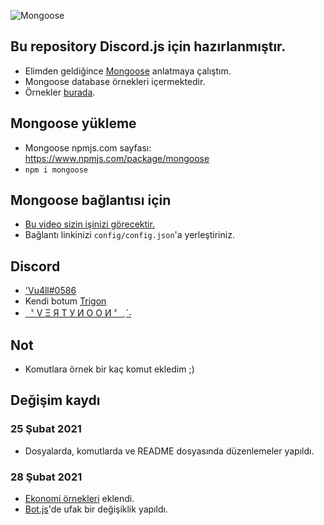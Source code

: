 ![Mongoose](https://cdn.discordapp.com/attachments/801488282999455814/815588807197458462/1614521885177.png)

## Bu repository Discord.js için hazırlanmıştır.
- Elimden geldiğince [Mongoose](https://www.npmjs.com/package/mongoose) anlatmaya çalıştım.
- Mongoose database örnekleri içermektedir.
- Örnekler [burada](https://github.com/Vu4ll/Discord.js-MongoDB-bot/blob/main/cmds/%C3%B6rnekler.js).

## Mongoose yükleme
- Mongoose npmjs.com sayfası: https://www.npmjs.com/package/mongoose
- `npm i mongoose`

## Mongoose bağlantısı için
- [Bu video sizin işinizi görecektir.](https://youtu.be/0z5RYknYwDA)
- Bağlantı linkinizi `config/config.json`'a yerleştiriniz.

## Discord
- ['Vu4ll#0586](https://discord.com/users/269480080823025664)
- Kendi botum [Trigon](https://top.gg/bot/760785842519801858)
- [〝 V Ξ Я T У И O O И 〞ˎˊ˗](https://discord.gg/XqGYWH4)

## Not
- Komutlara örnek bir kaç komut ekledim ;)

## Değişim kaydı
### 25 Şubat 2021
- Dosyalarda, komutlarda ve README dosyasında düzenlemeler yapıldı.

### 28 Şubat 2021
- [Ekonomi örnekleri](https://github.com/Vu4ll/Discord.js-MongoDB-bot/blob/main/cmds/%C3%B6rnekler-ekonomi.js) eklendi.
- [Bot.js](https://github.com/Vu4ll/Discord.js-MongoDB-bot/blob/main/bot.js)'de ufak bir değişiklik yapıldı.
